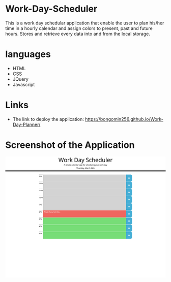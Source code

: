 # Work-Day-Scheduler

This is a work day schedular application that enable the user to plan his/her time in a hourly calendar and assign colors to present, past and future hours. Stores and retrieve every data into and from the local storage.

# languages

- HTML
- CSS
- JQuery
- Javascript

# Links

- The link to deploy the application: https://bongomin256.github.io/Work-Day-Planner/

# Screenshot of the Application

![screenshot of the page](./image/screenshot.png)
